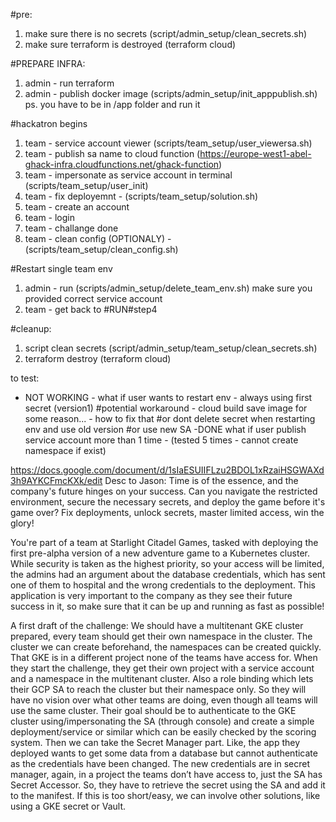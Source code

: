 #pre:
1. make sure there is no secrets (script/admin_setup/clean_secrets.sh)
2. make sure terraform is destroyed (terraform cloud)

#PREPARE INFRA:
1. admin - run terraform
2. admin - publish docker image (scripts/admin_setup/init_apppublish.sh) ps. you have to be in /app folder and run it

#hackatron begins
1. team - service account viewer (scripts/team_setup/user_viewersa.sh)
2. team - publish sa name to cloud function (https://europe-west1-abel-ghack-infra.cloudfunctions.net/ghack-function)
3. team - impersonate as service account in terminal (scripts/team_setup/user_init)
4. team - fix deployemnt - (scripts/team_setup/solution.sh)
5. team - create an account
6. team - login
7. team - challange done
8. team - clean config (OPTIONALY) - (scripts/team_setup/clean_config.sh)

#Restart single team env
1. admin - run (scripts/admin_setup/delete_team_env.sh) make sure you provided correct service account
2. team - get back to #RUN#step4

#cleanup:
1. script clean secrets (script/admin_setup/team_setup/clean_secrets.sh)
2. terraform destroy (terraform cloud)


to test:
- NOT WORKING - what if user wants to restart env  - always using first secret (version1)
#potential workaround - cloud build save image for some reason... - how to fix that
#or dont delete secret when restarting env and use old version
#or use new SA
-DONE what if user publish service account more than 1 time - (tested 5 times - cannot create namespace if exist)

https://docs.google.com/document/d/1sIaESUIIFLzu2BDOL1xRzaiHSGWAXd3h9AYKCFmcKXk/edit
Desc to Jason:
Time is of the essence, and the company's future hinges on your success. Can you navigate the restricted environment, secure the necessary secrets, and deploy the game before it's game over? Fix deployments, unlock secrets, master limited access, win the glory!

You're part of a team at Starlight Citadel Games, tasked with deploying the first pre-alpha version of a new adventure game to a Kubernetes cluster. While security is taken as the highest priority, so your access will be limited, the admins had an argument about the database credentials, which has sent one of them to hospital and the wrong credentials to the deployment. This application is very important to the company as they see their future success in it, so make sure that it can be up and running as fast as possible!

A first draft of the challenge:
We should have a multitenant GKE cluster prepared, every team should get their own namespace in the cluster. The cluster we can create beforehand, the namespaces can be created quickly. That GKE is in a different project none of the teams have access for.
When they start the challenge, they get their own project with a service account and a namespace in the multitenant cluster. Also a role binding which lets their GCP SA to reach the cluster but their namespace only. So they will have no vision over what other teams are doing, even though all teams will use the same cluster.
Their goal should be to authenticate to the GKE cluster using/impersonating the SA (through console) and create a simple deployment/service or similar which can be easily checked by the scoring system.
Then we can take the Secret Manager part. Like, the app they deployed wants to get some data from a database but cannot authenticate as the credentials have been changed. The new credentials are in secret manager, again, in a project the teams don’t have access to, just the SA has Secret Accessor. 
So, they have to retrieve the secret using the SA and add it to the manifest. If this is too short/easy, we can involve other solutions, like using a GKE secret or Vault.
